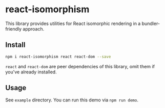 # react-isomorphism

This library provides utilities for React isomorphic rendering in
a bundler-friendly approach.

## Install

```bash
npm i react-isomorphism react react-dom --save
```

`react` and `react-dom` are peer dependencies of this library,
omit them if you've already installed.

## Usage

See `example` directory. You can run this demo via `npm run demo`.
    
